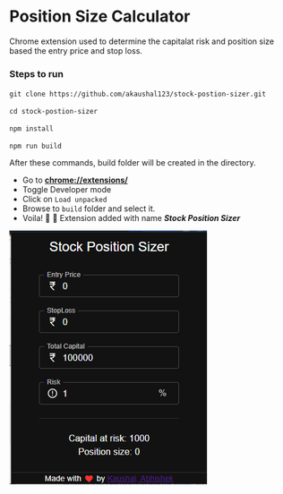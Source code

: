 # Position Size Calculator

Chrome extension used to determine the capitalat risk and position size based the entry price and stop loss.


### Steps to run

`git clone https://github.com/akaushal123/stock-postion-sizer.git`

`cd stock-postion-sizer`

`npm install`

`npm run build`

After these commands, build folder will be created in the directory.
- Go to [**chrome://extensions/**](chrome://extensions)
- Toggle Developer mode 
- Click on `Load unpacked`
- Browse to `build` folder and select it.
- Voila! :tada: :confetti_ball: Extension added with name _**Stock Position Sizer**_


![img.png](img.png)
